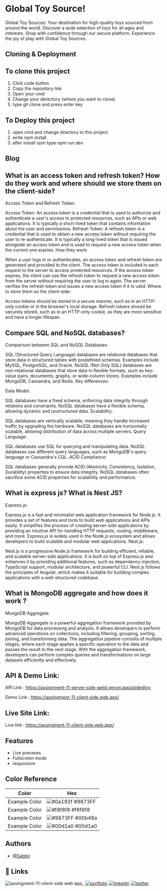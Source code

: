 
# Global Toy Source!





Global Toy Sources: Your destination for high-quality toys sourced from around the world. Discover a wide selection of toys for all ages and interests. Shop with confidence through our secure platform. Experience the joy of play with Global Toy Sources.




## Cloning & Deployment
## To clone this project
   1. Click code button 
   2. Copy the repository link 
   3. Open your cmd 
   4. Change your derectory (where you want to clone)
   5. type git clone and press enter key



## To Deploy this project

1. open cmd and change directory to this project
2. write npm install
3. after install npm type npm run dev
## Blog
## What is an access token and refresh token? How do they work and where should we store them on the client-side?

Access Token and Refresh Token:

Access Token:
An access token is a credential that is used to authorize and authenticate a user's access to protected resources, such as APIs or web applications. It is typically a short-lived token that contains information about the user and permissions.
Refresh Token: A refresh token is a credential that is used to obtain a new access token without requiring the user to re-authenticate. It is typically a long-lived token that is issued alongside an access token and is used to request a new access token when the current one expires.
How they work:

When a user logs in or authenticates, an access token and refresh token are generated and provided to the client.
The access token is included in each request to the server to access protected resources.
If the access token expires, the client can use the refresh token to request a new access token from the server without requiring the user to log in again.
The server verifies the refresh token and issues a new access token if it is valid.
Where to store them on the client-side:

Access tokens should be stored in a secure manner, such as in an HTTP-only cookie or in the browser's local storage.
Refresh tokens should be securely stored, such as in an HTTP-only cookie, as they are more sensitive and have a longer lifespan.

##  Compare SQL and NoSQL databases?
Comparison between SQL and NoSQL Databases:

SQL (Structured Query Language) databases are relational databases that store data in structured tables with predefined schemas. Examples include MySQL, PostgreSQL, and Oracle. NoSQL (Not Only SQL) databases are non-relational databases that store data in flexible formats, such as key-value pairs, documents, graphs, or wide-column stores. Examples include MongoDB, Cassandra, and Redis.
Key differences:

Data Model:

SQL databases have a fixed schema, enforcing data integrity through relations and constraints. NoSQL databases have a flexible schema, allowing dynamic and unstructured data.
Scalability:

SQL databases are vertically scalable, meaning they handle increased traffic by upgrading the hardware. NoSQL databases are horizontally scalable, allowing distribution of data across multiple servers.
Query Language:

SQL databases use SQL for querying and manipulating data. NoSQL databases use different query languages, such as MongoDB's query language or Cassandra's CQL.
ACID Compliance:

SQL databases generally provide ACID (Atomicity, Consistency, Isolation, Durability) properties to ensure data integrity. NoSQL databases often sacrifice some ACID properties for scalability and performance.


## What is express js? What is Nest JS?

Express.js:

Express.js is a fast and minimalist web application framework for Node.js. It provides a set of features and tools to build web applications and APIs easily. It simplifies the process of creating server-side applications by providing an intuitive API for handling HTTP requests, routing, middleware, and more. Express.js is widely used in the Node.js ecosystem and allows developers to build scalable and modular web applications.
Nest.js:

Nest.js is a progressive Node.js framework for building efficient, reliable, and scalable server-side applications. It is built on top of Express.js and enhances it by providing additional features, such as dependency injection, TypeScript support, modular architecture, and powerful CLI. Nest.js follows the principles of Angular, which makes it suitable for building complex applications with a well-structured codebase.

## What is MongoDB aggregate and how does it work ?
MongoDB Aggregate:

MongoDB Aggregate is a powerful aggregation framework provided by MongoDB for data processing and analysis. It allows developers to perform advanced operations on collections, including filtering, grouping, sorting, joining, and transforming data. The aggregation pipeline consists of multiple stages, where each stage applies a specific operation to the data and passes the result to the next stage. With the aggregation framework, developers can perform complex queries and transformations on large datasets efficiently and effectively.
## API & Demo Link: 

API Link : https://assignment-11-server-side-weld.vercel.app/addedtoy

Demo Link : https://assingment-11-client-side.web.app/


## Live Site Link:

Live link : https://assingment-11-client-side.web.app/
## Features
- Live previews
- Fullscreen mode
- responsive

## Color Reference

| Color             | Hex                                                                |
| ----------------- | ------------------------------------------------------------------ |
| Example Color | ![#0a192f](https://via.placeholder.com/10/0a192f?text=+) #9873FF |
| Example Color | ![#f8f8f8](https://via.placeholder.com/10/f8f8f8?text=+) #f8f8f8 |
| Example Color | ![#9873FF](https://via.placeholder.com/10/00b48a?text=+) #00b48a |
| Example Color | ![#00d1a0](https://via.placeholder.com/10/00b48a?text=+) #00d1a0 |


## Authors

- [@Sabbir](https://github.com/dev-sabbir194)


## 🔗 Links
![assingment-11-client-side web app_](https://github.com/dev-sabbir194/GlobalToySources/assets/121635899/ec6b2c83-b22e-490a-b9d3-bb95e81c1a76)
[![portfolio](https://img.shields.io/badge/my_portfolio-000?style=for-the-badge&logo=ko-fi&logoColor=white)](https://github.com/dev-sabbir194)
[![linkedin](https://img.shields.io/badge/linkedin-0A66C2?style=for-the-badge&logo=linkedin&logoColor=white)](https://github.com/dev-sabbir194)
[![twitter](https://img.shields.io/badge/twitter-1DA1F2?style=for-the-badge&logo=twitter&logoColor=white)](https://github.com/dev-sabbir194)

